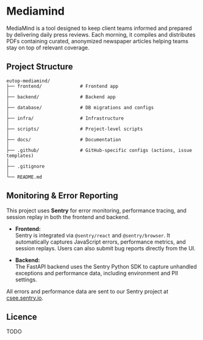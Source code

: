 # Mediamind

MediaMind is a tool designed to keep client teams informed and prepared by 
delivering daily press reviews. Each morning, it compiles and distributes PDFs
containing curated, anonymized newspaper articles helping teams stay on top of
relevant coverage.

## Project Structure
```
eutop-mediamind/
├── frontend/              # Frontend app
│
├── backend/               # Backend app
│
├── database/              # DB migrations and configs
│
├── infra/                 # Infrastructure
│
├── scripts/               # Project-level scripts
│
├── docs/                  # Documentation
│
├── .github/               # GitHub-specific configs (actions, issue templates)
│
├── .gitignore
│
└── README.md
```

## Monitoring & Error Reporting

This project uses **Sentry** for error monitoring, performance tracing, and session replay in both the frontend and backend.

- **Frontend:**  
  Sentry is integrated via `@sentry/react` and `@sentry/browser`. It automatically captures JavaScript errors, performance metrics, and session replays. Users can also submit bug reports directly from the UI.

- **Backend:**  
  The FastAPI backend uses the Sentry Python SDK to capture unhandled exceptions and performance data, including environment and PII settings.

All errors and performance data are sent to our Sentry project at [csee.sentry.io](https://csee.sentry.io/).  

## Licence 
TODO
